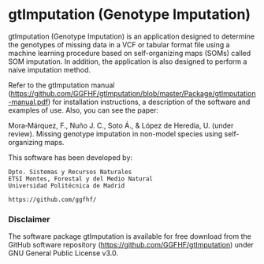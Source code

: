 # gtImputation (Genotype Imputation)

gtImputation (Genotype Imputation) is an application designed to determine the genotypes of missing data
in a VCF or tabular format file using a machine learning procedure based on self-organizing maps (SOMs) called SOM imputation.
In addition, the application is also designed to perform a naive imputation method.

Refer to the gtImputation manual (https://github.com/GGFHF/gtImputation/blob/master/Package/gtImputation-manual.pdf)
for installation instructions, a description of the software and examples of use. Also, you can see the paper:

Mora‐Márquez, F., Nuño J. C., Soto Á., & López de Heredia, U. (under review).
Missing genotype imputation in non-model species using self-organizing maps.

This software has been developed by:

    Dpto. Sistemas y Recursos Naturales
    ETSI Montes, Forestal y del Medio Natural
    Universidad Politécnica de Madrid
    
    https://github.com/ggfhf/

### Disclaimer

The software package gtImputation is available for free download from the GitHub software repository
(https://github.com/GGFHF/gtImputation) under GNU General Public License v3.0.
